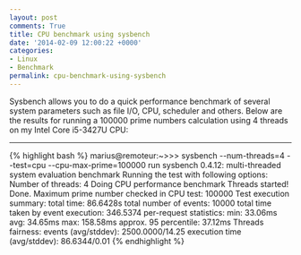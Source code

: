 ```yaml
---
layout: post
comments: True
title: CPU benchmark using sysbench
date: '2014-02-09 12:00:22 +0000'
categories:
- Linux
- Benchmark
permalink: cpu-benchmark-using-sysbench
---
```

Sysbench allows you to do a quick performance benchmark of several system parameters such as file I/O, CPU, scheduler and others.
Below are the results for running a 100000 prime numbers calculation using 4 threads on my Intel Core i5-3427U CPU:

___

{% highlight bash %}
marius@remoteur:~>>> sysbench --num-threads=4 --test=cpu --cpu-max-prime=100000 run
sysbench 0.4.12:  multi-threaded system evaluation benchmark
Running the test with following options:
Number of threads: 4
Doing CPU performance benchmark
Threads started!
Done.
Maximum prime number checked in CPU test: 100000
Test execution summary:
    total time:                          86.6428s
    total number of events:              10000
    total time taken by event execution: 346.5374
    per-request statistics:
         min:                                 33.06ms
         avg:                                 34.65ms
         max:                                158.58ms
         approx.  95 percentile:              37.12ms
Threads fairness:
    events (avg/stddev):           2500.0000/14.25
    execution time (avg/stddev):   86.6344/0.01</code>
{% endhighlight %} 
